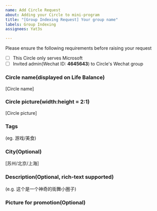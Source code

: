 ```yaml
---
name: Add Circle Request
about: Adding your Circle to mini-program
title: "[Group Indexing Request] Your group name"
labels: Group Indexing
assignees: Yat3s

---
```


Please ensure the following requirements before raising your request
- [ ] This Circle only serves Microsoft
- [ ] Invited admin(Wechat ID: **4645643**) to Circle's Wechat group

### Circle name(displayed on Life Balance)
[Circle name]

### Circle picture(width:height = 2:1)
[Circle picture]

### Tags
(eg. 游戏/美食)

### City(Optional)
[苏州/北京/上海]

### Description(Optional, rich-text supported)
(e.g. 这个是一个神奇的街舞小圈子)

### Picture for promotion(Optional)
